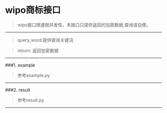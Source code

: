 # wipo商标接口
> wipo接口限速限并发性，本接口只提供返回的加密数据,查询请自便。
---
> query_word:提供查询关键词 

> return: 返回加密数据
---

###1. example
> 参考example.py    
---
###2. result
> 参考result.py
---
